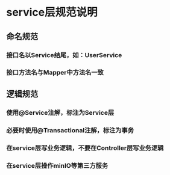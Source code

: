 # service层规范说明

## 命名规范

### 接口名以Service结尾，如：UserService

### 接口方法名与Mapper中方法名一致

## 逻辑规范

### 使用@Service注解，标注为Service层

### 必要时使用@Transactional注解，标注为事务

### 在service层写业务逻辑，不要在Controller层写业务逻辑

### 在service层操作minIO等第三方服务


